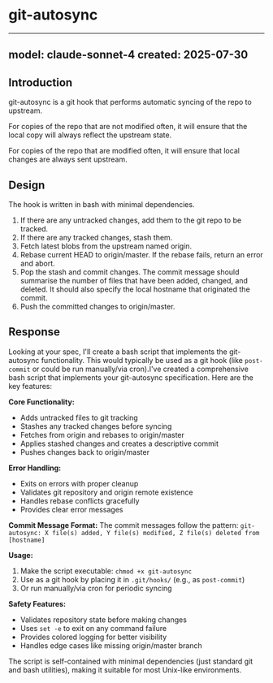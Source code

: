 # git-autosync

---
model: claude-sonnet-4
created: 2025-07-30
---

## Introduction

git-autosync is a git hook that performs automatic syncing of the repo to upstream.

For copies of the repo that are not modified often, it will ensure that the local copy will always reflect the upstream state.

For copies of the repo that are modified often, it will ensure that local changes are always sent upstream.

## Design

The hook is written in bash with minimal dependencies.

1. If there are any untracked changes, add them to the git repo to be tracked.
2. If there are any tracked changes, stash them.
3. Fetch latest blobs from the upstream named origin.
4. Rebase current HEAD to origin/master. If the rebase fails, return an error and abort.
5. Pop the stash and commit changes. The commit message should summarise the number of files that have been added, changed, and deleted. It should also specify the local hostname that originated the commit.
6. Push the committed changes to origin/master.

## Response

Looking at your spec, I'll create a bash script that implements the git-autosync functionality. This would typically be used as a git hook (like `post-commit` or could be run manually/via cron).I've created a comprehensive bash script that implements your git-autosync specification. Here are the key features:

**Core Functionality:**
- Adds untracked files to git tracking
- Stashes any tracked changes before syncing
- Fetches from origin and rebases to origin/master
- Applies stashed changes and creates a descriptive commit
- Pushes changes back to origin/master

**Error Handling:**
- Exits on errors with proper cleanup
- Validates git repository and origin remote existence
- Handles rebase conflicts gracefully
- Provides clear error messages

**Commit Message Format:**
The commit messages follow the pattern: `git-autosync: X file(s) added, Y file(s) modified, Z file(s) deleted from [hostname]`

**Usage:**
1. Make the script executable: `chmod +x git-autosync`
2. Use as a git hook by placing it in `.git/hooks/` (e.g., as `post-commit`)
3. Or run manually/via cron for periodic syncing

**Safety Features:**
- Validates repository state before making changes
- Uses `set -e` to exit on any command failure
- Provides colored logging for better visibility
- Handles edge cases like missing origin/master branch

The script is self-contained with minimal dependencies (just standard git and bash utilities), making it suitable for most Unix-like environments.
